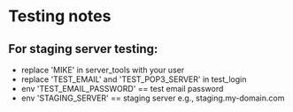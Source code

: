 Testing notes
=============

## For staging server testing:

* replace 'MIKE' in server_tools with your user
* replace 'TEST_EMAIL' and 'TEST_POP3_SERVER' in test_login
* env 'TEST_EMAIL_PASSWORD' == test email password
* env 'STAGING_SERVER' == staging server e.g., staging.my-domain.com